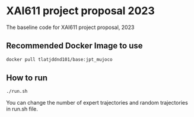 # XAI611 project proposal 2023
The baseline code for XAI611 project proposal, 2023

## Recommended Docker Image to use
```bash
docker pull tlatjddnd101/base:jpt_mujoco
```

## How to run
```bash
./run.sh
```
You can change the number of expert trajectories and random trajectories in run.sh file.